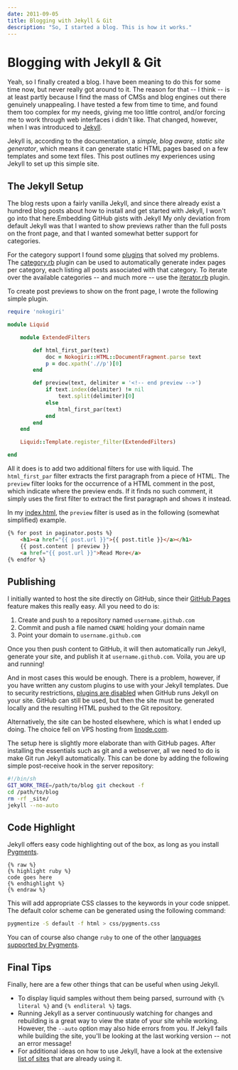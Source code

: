 ```yaml
---
date: 2011-09-05
title: Blogging with Jekyll & Git
description: "So, I started a blog. This is how it works."
---
```


# Blogging with Jekyll & Git

Yeah, so I finally created a blog.
I have been meaning to do this for some time now, but never really got around to it.
The reason for that -- I think -- is at least partly because I find the mass of CMSs and blog engines out there genuinely unappealing.
I have tested a few from time to time, and found them too complex for my needs, giving me too little control, and/or forcing me to work through web interfaces i didn't like.
That changed, however, when I was introduced to <a href="https://github.com/mojombo/jekyll/wiki">Jekyll</a>.

Jekyll is, according to the documentation, a _simple, blog aware, static site generator_, which means it can generate static HTML pages based on a few templates and some text files.
This post outlines my experiences using Jekyll to set up this simple site.

## The Jekyll Setup

The blog rests upon a fairly vanilla Jekyll, and since there already exist a hundred blog posts about how to install and get started with Jekyll, I won't go into that here.Embedding GitHub gists with Jekyll
My only deviation from default Jekyll was that I wanted to show previews rather than the full posts on the front page, and that I wanted somewhat better support for categories.

For the category support I found some <a href="https://github.com/josegonzalez/josediazgonzalez.com/tree/master/_plugins">plugins</a> that solved my problems.
The <a href="https://github.com/josegonzalez/josediazgonzalez.com/blob/a1aadff451241bb5430a0e3665dc04cbdade221d/_plugins/category.rb">category.rb</a> plugin can be used to automatically generate index pages per category, each listing all posts associated with that category.
To iterate over the available categories -- and much more -- use the <a href="https://github.com/josegonzalez/josediazgonzalez.com/blob/a1aadff451241bb5430a0e3665dc04cbdade221d/_plugins/iterator.rb">iterator.rb</a> plugin.

To create post previews to show on the front page, I wrote the following simple plugin.

```ruby
require 'nokogiri'

module Liquid

    module ExtendedFilters

        def html_first_par(text)
            doc = Nokogiri::HTML::DocumentFragment.parse text
            p = doc.xpath('.//p')[0]
        end

        def preview(text, delimiter = '<!-- end preview -->')
            if text.index(delimiter) != nil
                text.split(delimiter)[0]
            else
                html_first_par(text)
            end
        end
    end

    Liquid::Template.register_filter(ExtendedFilters)

end
```

All it does is to add two additional filters for use with liquid.
The `html_first_par` filter extracts the first paragraph from a piece of HTML.
The `preview` filter looks for the occurrence of a HTML comment in the post, which indicate where the preview ends.
If it finds no such comment, it simply uses the first filter to extract the first paragraph and shows it instead.

In my <a href="/index.html">index.html</a>, the `preview` filter is used as in the following (somewhat simplified) example.

```html
{% for post in paginator.posts %}
    <h1><a href="{{ post.url }}">{{ post.title }}</a></h1>
    {{ post.content | preview }}
    <a href="{{ post.url }}">Read More</a>
{% endfor %}
```

## Publishing

I initially wanted to host the site directly on GitHub, since their <a href="http://pages.github.com/">GitHub Pages</a> feature makes this really easy.
All you need to do is:

1. Create and push to a repository named `username.github.com`
2. Commit and push a file named `CNAME` holding your domain name
3. Point your domain to `username.github.com`

Once you then push content to GitHub, it will then automatically run Jekyll, generate your site, and publish it at `username.github.com`.
Voila, you are up and running!

And in most cases this would be enough. There is a problem, however, if you have written any custom plugins to use with your Jekyll templates.
Due to security restrictions, <a href="https://github.com/mojombo/jekyll/issues/325">plugins are disabled</a> when GitHub runs Jekyll on your site.
GitHub can still be used, but then the site must be generated locally and the resulting HTML pushed to the Git repository.

Alternatively, the site can be hosted elsewhere, which is what I ended up doing.
The choice fell on VPS hosting from <a href="http://www.linode.com/index.cfm">linode.com</a>.

The setup here is slightly more elaborate than with GitHub pages.
After installing the essentials such as git and a webserver, all we need to do is make Git run Jekyll automatically.
This can be done by adding the following simple post-receive hook in the server repository:

```bash
#!/bin/sh
GIT_WORK_TREE=/path/to/blog git checkout -f
cd /path/to/blog
rm -rf _site/
jekyll --no-auto
```


## Code Highlight

Jekyll offers easy code highlighting out of the box, as long as you install <a href="http://pygments.org/">Pygments</a>.

```
{% raw %}
{% highlight ruby %}
code goes here
{% endhighlight %}
{% endraw %}
```

This will add appropriate CSS classes to the keywords in your code snippet.
The default color scheme can be generated using the following command:

```bash
pygmentize -S default -f html > css/pygments.css
```

You can of course also change `ruby` to one of the other <a href="http://pygments.org/languages/">languages supported by Pygments</a>.


## Final Tips

Finally, here are a few other things that can be useful when using Jekyll.

*   To display liquid samples without them being parsed, surround with `{% literal %}` and `{% endliteral %}` tags.
*   Running Jekyll as a server continuously watching for changes and rebuilding is a great way to view the state of your site while working.
    However,  the `--auto` option may also hide errors from you.
    If Jekyll fails while building the site, you'll be looking at the last working version -- not an error message!
*   For additional ideas on how to use Jekyll, have a look at the extensive <a href="https://github.com/mojombo/jekyll/wiki/Sites">list of sites</a> that are already using it.
